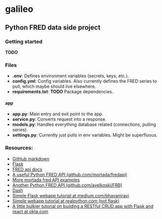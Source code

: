 # galileo
## Python FRED data side project

### Getting started
**TODO**

### Files
- **.env**: Defines environment variables (secrets, keys, etc.).
- **config.yml**: Config variables. Also currently defines the FRED series to pull, which maybe should live elsewhere.
- **requirements.txt**: **TODO** Package dependencies.

#### app
- **app.py**: Main entry and exit point to the app.
- **service.py**: Converts request into a response.
- **models.py**: Handles everything database related (connections, pulling series).
- **settings.py**: Currently just pulls in env variables. Might be superfluous.

### Resources:
- [GitHub markdown](https://help.github.com/en/github/writing-on-github/basic-writing-and-formatting-syntax)
- [Flask](https://flask.palletsprojects.com/en/1.1.x/)
- [FRED api docs](https://fred.stlouisfed.org/docs/api/fred/)
- [A useful Python FRED API (github.com/mortada/fredapi)](https://github.com/mortada/fredapi)
- [More mortada fred API examples](https://mortada.net/python-api-for-fred.html)
- [Another Python FRED API (github.com/avelkoski/FRB)](https://github.com/avelkoski/FRB)
- [Dash](https://dash.plotly.com)
- [Simple Flask webapp tutorial at medium.com/bhavaniravi](https://medium.com/bhavaniravi/build-your-1st-python-web-app-with-flask-b039d11f101c)
- [Simple webapp tutorial at realpython.com (not flask)](https://realpython.com/python-web-applications/)
- [A little bulkier tutorial on building a RESTful CRUD app with Flask and react at okta.com](https://developer.okta.com/blog/2018/12/20/crud-app-with-python-flask-react)